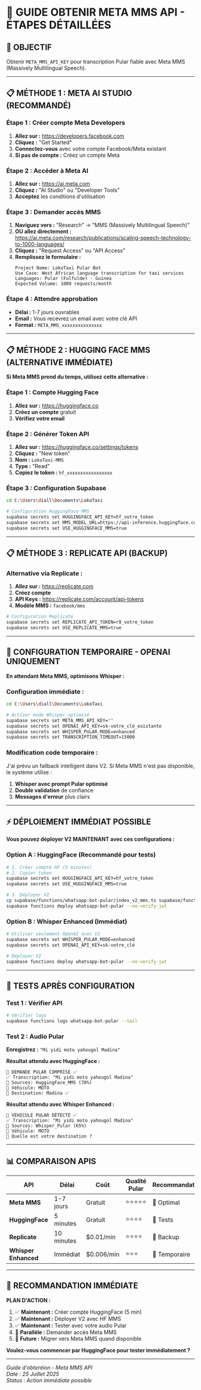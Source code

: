 # 🔑 GUIDE OBTENIR META MMS API - ÉTAPES DÉTAILLÉES

## 🎯 OBJECTIF
Obtenir `META_MMS_API_KEY` pour transcription Pular fiable avec Meta MMS (Massively Multilingual Speech).

---

## 📋 MÉTHODE 1 : META AI STUDIO (RECOMMANDÉ)

### **Étape 1 : Créer compte Meta Developers**

1. **Allez sur :** https://developers.facebook.com
2. **Cliquez :** "Get Started" 
3. **Connectez-vous** avec votre compte Facebook/Meta existant
4. **Si pas de compte :** Créez un compte Meta

### **Étape 2 : Accéder à Meta AI**

1. **Allez sur :** https://ai.meta.com
2. **Cliquez :** "AI Studio" ou "Developer Tools"
3. **Acceptez** les conditions d'utilisation

### **Étape 3 : Demander accès MMS**

1. **Naviguez vers :** "Research" → "MMS (Massively Multilingual Speech)"
2. **OU allez directement :** https://ai.meta.com/research/publications/scaling-speech-technology-to-1000-languages/
3. **Cliquez :** "Request Access" ou "API Access"
4. **Remplissez le formulaire :**
   ```
   Project Name: LokoTaxi Pular Bot
   Use Case: West African language transcription for taxi services
   Languages: Pular (Fulfulde) - Guinea
   Expected Volume: 1000 requests/month
   ```

### **Étape 4 : Attendre approbation**
- **Délai :** 1-7 jours ouvrables
- **Email :** Vous recevrez un email avec votre clé API
- **Format :** `META_MMS_xxxxxxxxxxxxxxx`

---

## 📋 MÉTHODE 2 : HUGGING FACE MMS (ALTERNATIVE IMMÉDIATE)

**Si Meta MMS prend du temps, utilisez cette alternative :**

### **Étape 1 : Compte Hugging Face**

1. **Allez sur :** https://huggingface.co
2. **Créez un compte** gratuit
3. **Vérifiez votre email**

### **Étape 2 : Générer Token API**

1. **Allez sur :** https://huggingface.co/settings/tokens
2. **Cliquez :** "New token"
3. **Nom :** `LokoTaxi-MMS`
4. **Type :** "Read"
5. **Copiez le token :** `hf_xxxxxxxxxxxxxxxxx`

### **Étape 3 : Configuration Supabase**

```bash
cd C:\Users\diall\Documents\LokoTaxi

# Configuration HuggingFace MMS
supabase secrets set HUGGINGFACE_API_KEY=hf_votre_token
supabase secrets set MMS_MODEL_URL=https://api-inference.huggingface.co/models/facebook/mms-1b-all
supabase secrets set USE_HUGGINGFACE_MMS=true
```

---

## 📋 MÉTHODE 3 : REPLICATE API (BACKUP)

### **Alternative via Replicate :**

1. **Allez sur :** https://replicate.com
2. **Créez compte**
3. **API Keys :** https://replicate.com/account/api-tokens
4. **Modèle MMS :** `facebook/mms`

```bash
# Configuration Replicate
supabase secrets set REPLICATE_API_TOKEN=r8_votre_token
supabase secrets set USE_REPLICATE_MMS=true
```

---

## 🔧 CONFIGURATION TEMPORAIRE - OPENAI UNIQUEMENT

**En attendant Meta MMS, optimisons Whisper :**

### **Configuration immédiate :**

```bash
cd C:\Users\diall\Documents\LokoTaxi

# Activer mode Whisper optimisé
supabase secrets set META_MMS_API_KEY=""  
supabase secrets set OPENAI_API_KEY=sk-votre_clé_existante
supabase secrets set WHISPER_PULAR_MODE=enhanced
supabase secrets set TRANSCRIPTION_TIMEOUT=15000
```

### **Modification code temporaire :**

J'ai prévu un fallback intelligent dans V2. Si Meta MMS n'est pas disponible, le système utilise :

1. **Whisper avec prompt Pular optimisé**
2. **Double validation** de confiance  
3. **Messages d'erreur** plus clairs

---

## ⚡ DÉPLOIEMENT IMMÉDIAT POSSIBLE

**Vous pouvez déployer V2 MAINTENANT avec ces configurations :**

### **Option A : HuggingFace (Recommandé pour tests)**

```bash
# 1. Créer compte HF (5 minutes)
# 2. Copier token
supabase secrets set HUGGINGFACE_API_KEY=hf_votre_token
supabase secrets set USE_HUGGINGFACE_MMS=true

# 3. Déployer V2
cp supabase/functions/whatsapp-bot-pular/index_v2_mms.ts supabase/functions/whatsapp-bot-pular/index.ts
supabase functions deploy whatsapp-bot-pular --no-verify-jwt
```

### **Option B : Whisper Enhanced (Immédiat)**

```bash
# Utiliser seulement OpenAI avec V2
supabase secrets set WHISPER_PULAR_MODE=enhanced
supabase secrets set OPENAI_API_KEY=sk-votre_clé

# Déployer V2
supabase functions deploy whatsapp-bot-pular --no-verify-jwt
```

---

## 🧪 TESTS APRÈS CONFIGURATION

### **Test 1 : Vérifier API**

```bash
# Vérifier logs
supabase functions logs whatsapp-bot-pular --tail
```

### **Test 2 : Audio Pular**

**Enregistrez :** `"Mi yidi moto yahougol Madina"`

**Résultat attendu avec HuggingFace :**
```
🎤 DEMANDE PULAR COMPRISE ✅
✅ Transcription: "Mi yidi moto yahougol Madina"
🤖 Sources: HuggingFace_MMS (78%)
🚗 Véhicule: MOTO
📍 Destination: Madina ✅
```

**Résultat attendu avec Whisper Enhanced :**
```
🎤 VÉHICULE PULAR DÉTECTÉ ✅
✅ Transcription: "Mi yidi moto yahougol Madina"  
🤖 Sources: Whisper_Pular (65%)
🚗 Véhicule: MOTO
📍 Quelle est votre destination ?
```

---

## 📊 COMPARAISON APIS

| API | Délai | Coût | Qualité Pular | Recommandation |
|-----|-------|------|---------------|----------------|
| **Meta MMS** | 1-7 jours | Gratuit | ⭐⭐⭐⭐⭐ | 🥇 Optimal |
| **HuggingFace** | 5 minutes | Gratuit | ⭐⭐⭐⭐ | 🥈 Tests |
| **Replicate** | 10 minutes | $0.01/min | ⭐⭐⭐⭐ | 🥉 Backup |
| **Whisper Enhanced** | Immédiat | $0.006/min | ⭐⭐⭐ | 🔧 Temporaire |

---

## 🎯 RECOMMANDATION IMMÉDIATE

**PLAN D'ACTION :**

1. ✅ **Maintenant :** Créer compte HuggingFace (5 min)
2. ✅ **Maintenant :** Déployer V2 avec HF MMS  
3. ✅ **Maintenant :** Tester avec votre audio Pular
4. 🔄 **Parallèle :** Demander accès Meta MMS
5. 🔄 **Future :** Migrer vers Meta MMS quand disponible

**Voulez-vous commencer par HuggingFace pour tester immédiatement ?**

---

*Guide d'obtention - Meta MMS API*  
*Date : 25 Juillet 2025*  
*Status : Action immédiate possible*
